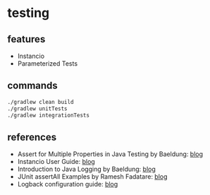 # testing

## features

- Instancio
- Parameterized Tests

## commands

```bash
./gradlew clean build
./gradlew unitTests
./gradlew integrationTests
```

## references

- Assert for Multiple Properties in Java Testing by Baeldung: [blog](https://www.baeldung.com/java-testing-single-assert-multiple-properties)
- Instancio User Guide: [blog](https://www.instancio.org/user-guide/#using-supply-to-provide-random-values)
- Introduction to Java Logging by Baeldung: [blog](https://www.baeldung.com/java-logging-intro)
- JUnit assertAll Examples by Ramesh Fadatare: [blog](https://www.javaguides.net/2018/09/junit-5-assertall-example.html)
- Logback configuration guide: [blog](https://logback.qos.ch/manual/configuration.html)